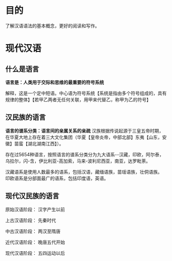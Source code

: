 # 目的
了解汉语语法的基本概念，更好的阅读和写作。

# 现代汉语
## 什么是语言
**语言是：人类用于交际和思维的最重要的符号系统**

解释，这是一个定中短语。中心语为符号系统【系统是指由多个符号组成的，具有规律的整体】【若甲乙两者无任何关联，用甲来代替乙，称甲为乙的符号】

## 汉民族的语言
**语言的谱系分类：语言间的亲属关系的亲疏**
汉族根据传说起源于三皇五帝时期，在华夏大地上存在着三大文化集团（华夏【皇帝炎帝，中部北部】东夷【山东，安徽】苗蛮【湖北湖南江西】）。

存在过5654种语言，按照语言的谱系分类分为九大语系--汉藏，印欧，阿尔泰，乌拉尔，闪-含，伊比利亚-高加索，马来-波利尼西亚，南亚，达罗毗荼。

汉藏语系是使用人数最多的语系，包括汉语，藏缅语族，苗瑶语族，壮侗语族。
印欧语系是分部面最广的语系，包括印度语，英语。
## 现代汉民族的语言

原始汉语阶段： 汉字产生以前

上古汉语阶段： 先秦时代

中古汉语阶段： 两汉至隋唐

近代汉语阶段： 晚唐五代开始

现代汉语阶段： 五四运动以后




 
